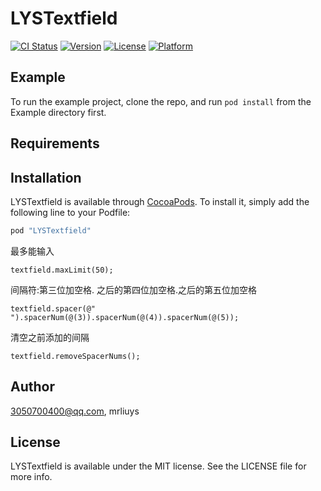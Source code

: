 # LYSTextfield

[![CI Status](http://img.shields.io/travis/3050700400@qq.com/LYSTextfield.svg?style=flat)](https://travis-ci.org/3050700400@qq.com/LYSTextfield)
[![Version](https://img.shields.io/cocoapods/v/LYSTextfield.svg?style=flat)](http://cocoapods.org/pods/LYSTextfield)
[![License](https://img.shields.io/cocoapods/l/LYSTextfield.svg?style=flat)](http://cocoapods.org/pods/LYSTextfield)
[![Platform](https://img.shields.io/cocoapods/p/LYSTextfield.svg?style=flat)](http://cocoapods.org/pods/LYSTextfield)

## Example

To run the example project, clone the repo, and run `pod install` from the Example directory first.

## Requirements

## Installation

LYSTextfield is available through [CocoaPods](http://cocoapods.org). To install
it, simply add the following line to your Podfile:

```ruby
pod "LYSTextfield"
```


最多能输入

```
textfield.maxLimit(50);
```

间隔符:第三位加空格. 之后的第四位加空格.之后的第五位加空格

```
textfield.spacer(@" ").spacerNum(@(3)).spacerNum(@(4)).spacerNum(@(5));
```

清空之前添加的间隔

```
textfield.removeSpacerNums();
```


## Author

3050700400@qq.com, mrliuys

## License

LYSTextfield is available under the MIT license. See the LICENSE file for more info.


